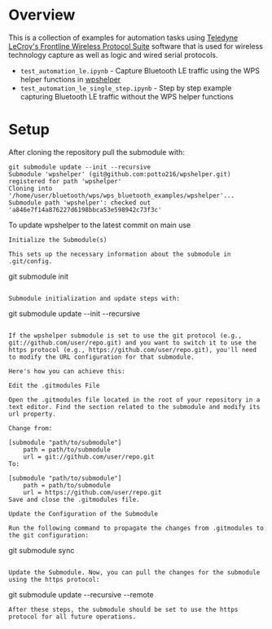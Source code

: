 # Overview
This is a collection of examples for automation tasks using [Teledyne LeCroy's Frontline Wireless Protocol Suite](https://www.teledynelecroy.com/support/softwaredownload/psgdocuments.aspx?standardid=2&mseries=671) software that is used for wireless technology capture as well as logic and wired serial protocols.

* `test_automation_le.ipynb` - Capture Bluetooth LE traffic using the WPS helper functions in [wpshelper](https://github.com/potto216/wpshelper)
* `test_automation_le_single_step.ipynb` - Step by step example capturing Bluetooth LE traffic without the WPS helper functions 

# Setup
After cloning the repository pull the submodule with:
```
git submodule update --init --recursive
Submodule 'wpshelper' (git@github.com:potto216/wpshelper.git) registered for path 'wpshelper'
Cloning into '/home/user/bluetooth/wps/wps_bluetooth_examples/wpshelper'...
Submodule path 'wpshelper': checked out 'a846e7f14a876227d6198bbca53e598942c73f3c'
```

To update wpshelper to the latest commit on main use
```
Initialize the Submodule(s)

This sets up the necessary information about the submodule in .git/config.
```
git submodule init
```

Submodule initialization and update steps with:
```
git submodule update --init --recursive
```

If the wpshelper submodule is set to use the git protocol (e.g., git://github.com/user/repo.git) and you want to switch it to use the https protocol (e.g., https://github.com/user/repo.git), you'll need to modify the URL configuration for that submodule.

Here's how you can achieve this:

Edit the .gitmodules File

Open the .gitmodules file located in the root of your repository in a text editor. Find the section related to the submodule and modify its url property.

Change from:

[submodule "path/to/submodule"]
    path = path/to/submodule
    url = git://github.com/user/repo.git
To:

[submodule "path/to/submodule"]
    path = path/to/submodule
    url = https://github.com/user/repo.git
Save and close the .gitmodules file.

Update the Configuration of the Submodule

Run the following command to propagate the changes from .gitmodules to the git configuration:

```
git submodule sync
```

Update the Submodule. Now, you can pull the changes for the submodule using the https protocol:

```
git submodule update --recursive --remote
```
After these steps, the submodule should be set to use the https protocol for all future operations.